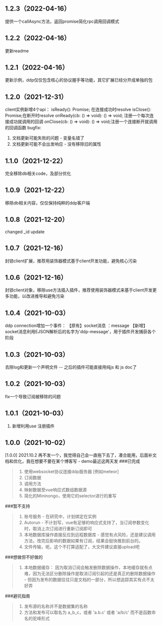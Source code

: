 ## 1.2.3（2022-04-16）
提供一个callAsync方法，返回promise简化rpc调用回调模式
## 1.2.2（2022-04-16）
更新readme
## 1.2.1（2022-04-16）
更新示例，ddp仅仅包含核心的协议握手等功能，其它扩展已经分开成单独的包
## 1.2.0（2021-12-31）
client实例新增4个api：
  isReady(): Promise<void>; 在连接成功时resolve
  isClose(): Promise<void>;在断开时resolve
  onReady(cb: () => void): () => void; 注册一个每次连接成功就调用的回调
  onClose(cb: () => void): () => void;注册一个连接断开就调用的回调函数
bugfix:
1. 文档更新可能失败的问题 -  变量名错了
2. 文档更新可能不会出发响应 - 没有移除旧的属性

## 1.1.0（2021-12-22）
完全移除db相关code，及部分优化
## 1.0.9（2021-12-22）
移除db相关内容，仅仅保持纯粹的ddp客户端
## 1.0.8（2021-12-20）
changed _id update
## 1.0.7（2021-12-16）
封锁client扩展，推荐用装饰器模式基于client开发功能，避免核心污染
## 1.0.6（2021-12-16）
封锁client对象，移除use方法插入插件，推荐使用装饰器模式来基于client开发更多功能，以改进推导和避免污染
## 1.0.4（2021-10-03）
ddp connection增加一个事件：
【原有】socket消息 ：message
【新增】socket消息利用EJSON解析后的名字为'ddp-message'，用于插件开发捕获各个阶段
## 1.0.3（2021-10-03）
去除log和更新一个声明文件 -- 之后的插件可能直接用纯js 和 js doc了
## 1.0.2（2021-10-03）
fix一个导致订阅被移除的问题
## 1.0.1（2021-10-03）
1. 新增利用use 注册插件
## 1.0.0（2021-10-02）
[1.0.0] 
2021.10.2 再不发一个，我觉得自己会一直拖下去了，凑合能用，后面补文档和优化，我在想要不要在某个博客写 - demo最近这两天发
###已完成

>1. 使用websocket协议连接ddp服务器 [例如meteor]  
>2. 订阅数据 
>3. 调用方法
>4. 映射数据至vue响应式数组数据源
>5. 简化的Mininongo，使用它的selector进行的重写

###暂不支持
>1. 账号服务 - 在研究中，计划绑定在实例
>2. Autorun - 不计划写，vue有足够的响应式支持了，当订阅参数变化时，取消上次订阅进行重新订阅即可
>3. 本地数据库操作直接反应到远程数据库 - 感觉有点风险，还是建议调用方法，改完后影响的数据如果有订阅，结果会挺快推到前台的。
>4. 文件传输，呃，这个不打算适配了，大文件建议直接upload吧

###想做但不好做的
>1. 本地数据缓存： 因为取消订阅会触发删除数据操作，本地缓存就有点难，因为无法区分删除操作是取消订阅引起的还是真正的删除数据操作 - 但因为发布的数据往往只是文档的一部分，所以想追踪其实有点不太好弄

###避坑指南
>1. 发布源的名称并不是数据集的名称
>2. 方法和发布可以取名为 a_b_c，或者 'a.b.c' 或者 'a/b/c' 而不是函数命名的驼峰形式




